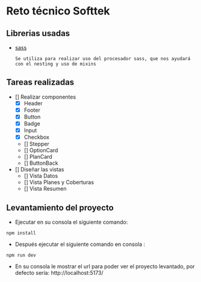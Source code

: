 # Reto técnico Softtek

## Librerias usadas

- [sass](https://www.npmjs.com/package/sass)

      Se utiliza para realizar uso del procesador sass, que nos ayudará con el nesting y uso de mixins

## Tareas realizadas
   - [] Realizar componentes
      - [X] Header
      - [X] Footer
      - [X] Button 
      - [X] Badge
      - [X] Input
      - [X] Checkbox
      - [] Stepper
      - [] OptionCard
      - [] PlanCard
      - [] ButtonBack
   - [] Diseñar las vistas
      - [] Vista Datos
      - [] Vista Planes y Coberturas
      - [] Vista Resumen

## Levantamiento del proyecto
   - Ejecutar en su consola el siguiente comando: 
   ```
   npm install
   ```
   - Después ejecutar el siguiente comando en consola : 
   ```
   npm run dev
   ```
   - En su consola le mostrar el url para poder ver el proyecto levantado, por defecto sería:
   http://localhost:5173/
